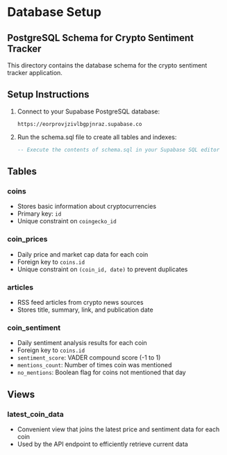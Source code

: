 # Database Setup

## PostgreSQL Schema for Crypto Sentiment Tracker

This directory contains the database schema for the crypto sentiment tracker application.

## Setup Instructions

1. Connect to your Supabase PostgreSQL database:
   ```
   https://eorprovjzivlbgpjnraz.supabase.co
   ```

2. Run the schema.sql file to create all tables and indexes:
   ```sql
   -- Execute the contents of schema.sql in your Supabase SQL editor
   ```

## Tables

### coins
- Stores basic information about cryptocurrencies
- Primary key: `id`
- Unique constraint on `coingecko_id`

### coin_prices
- Daily price and market cap data for each coin
- Foreign key to `coins.id`
- Unique constraint on `(coin_id, date)` to prevent duplicates

### articles
- RSS feed articles from crypto news sources
- Stores title, summary, link, and publication date

### coin_sentiment
- Daily sentiment analysis results for each coin
- Foreign key to `coins.id`
- `sentiment_score`: VADER compound score (-1 to 1)
- `mentions_count`: Number of times coin was mentioned
- `no_mentions`: Boolean flag for coins not mentioned that day

## Views

### latest_coin_data
- Convenient view that joins the latest price and sentiment data for each coin
- Used by the API endpoint to efficiently retrieve current data
